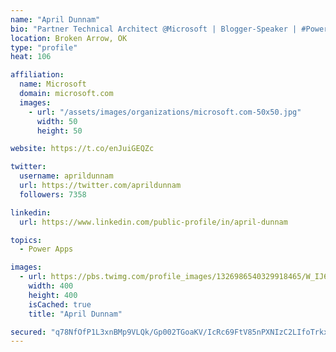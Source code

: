 ```yaml
---
name: "April Dunnam"
bio: "Partner Technical Architect @Microsoft | Blogger-Speaker | #PowerApps, #PowerAutomate, #Office365, #SharePoint | #WIT | #Karaoke Queen"
location: Broken Arrow, OK
type: "profile"
heat: 106

affiliation:
  name: Microsoft
  domain: microsoft.com
  images:
    - url: "/assets/images/organizations/microsoft.com-50x50.jpg"
      width: 50
      height: 50

website: https://t.co/enJuiGEQZc

twitter:
  username: aprildunnam
  url: https://twitter.com/aprildunnam
  followers: 7358

linkedin:
  url: https://www.linkedin.com/public-profile/in/april-dunnam

topics:
  - Power Apps

images:
  - url: https://pbs.twimg.com/profile_images/1326986540329918465/W_IJ6Ih2_400x400.jpg
    width: 400
    height: 400
    isCached: true
    title: "April Dunnam"

secured: "q78NfOfP1L3xnBMp9VLQk/Gp002TGoaKV/IcRc69FtV85nPXNIzC2LIfoTrkxw0wPkwRikVNd+D8h4nAfY+B0EC+ZiBUyEuwC1Z1nE2Gk0BeRq2A1/XqbcbxsibmaC8fCM/Ufxm8YF1IDiRygyW+47ZuQuzmFOfy+g81r6fxWcovHRHGRO8SyWXzs4dYUWuKcmNjMxYNzksY/MUG8ggKQ8Hz+6z/1rDtZDUT4M8XRiD0B1UBR7zhVsgnLgsFXtX1nk/DQn5WKK3TABwFVXd9grGGY78LVrSdD/FnotL1xQIatm44xBjLQvmL08VIQ4BN3vpg11pkUd9sIoZzl5v3rU/Ug1BZOwP96SGENRCj7ElXJCYkX6IIS5Ycj5zjsHqEaIq7V18InXSH3DR2AqFW3pHudUQN1yuuZf28OTF95+k=;EgmxwLsm3Ts50hzlDOG7xg=="
---
```


